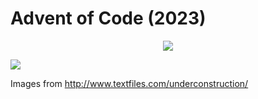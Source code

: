 # Advent of Code (2023)

<p align="center">
  <img src="http://www.textfiles.com/underconstruction/Dungeon8807construction.gif"/><br/>
</p>

<img src="http://www.textfiles.com/underconstruction/CaCapeCanaveralHangar2256construction.gif"/>

Images from http://www.textfiles.com/underconstruction/
